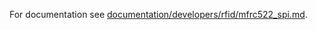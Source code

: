 
For documentation see [documentation/developers/rfid/mfrc522_spi.md](../../../../../../documentation/developers/rfid/mfrc522_spi.md).
